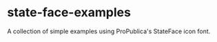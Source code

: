 state-face-examples
===================

A collection of simple examples using ProPublica's StateFace icon font.